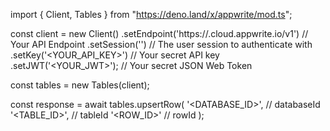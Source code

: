 import { Client, Tables } from "https://deno.land/x/appwrite/mod.ts";

const client = new Client()
    .setEndpoint('https://<REGION>.cloud.appwrite.io/v1') // Your API Endpoint
    .setSession('') // The user session to authenticate with
    .setKey('<YOUR_API_KEY>') // Your secret API key
    .setJWT('<YOUR_JWT>'); // Your secret JSON Web Token

const tables = new Tables(client);

const response = await tables.upsertRow(
    '<DATABASE_ID>', // databaseId
    '<TABLE_ID>', // tableId
    '<ROW_ID>' // rowId
);

